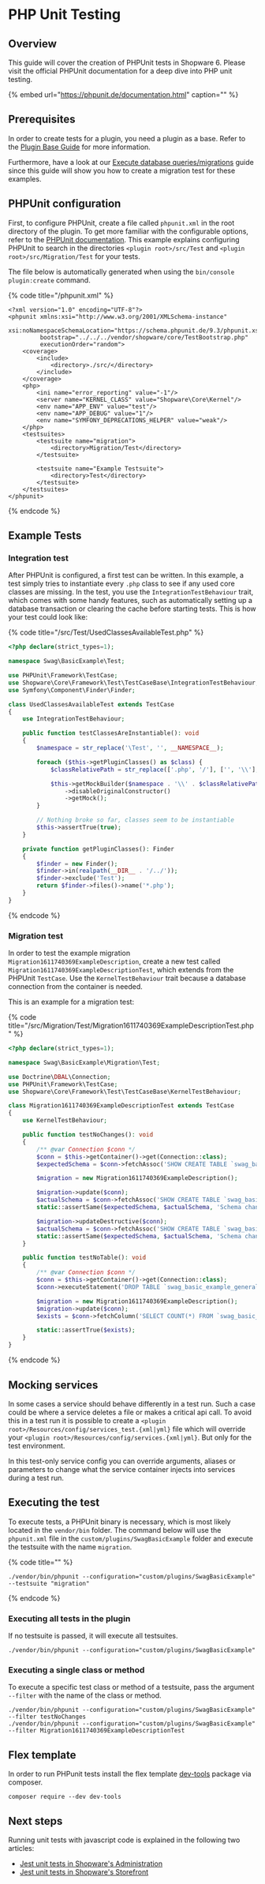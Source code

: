 # PHP Unit Testing

## Overview

This guide will cover the creation of PHPUnit tests in Shopware 6. Please visit the official PHPUnit documentation for a deep dive into PHP unit testing.
<!-- markdown-link-check-disable-next-line -->
{% embed url="https://phpunit.de/documentation.html" caption="" %}

## Prerequisites

In order to create tests for a plugin, you need a plugin as a base. Refer to the [Plugin Base Guide](../plugin-base-guide.md) for more information.

Furthermore, have a look at our [Execute database queries/migrations](../plugin-fundamentals/database-migrations.md) guide since this guide will show you how to create a migration test for these examples.

## PHPUnit configuration

First, to configure PHPUnit, create a file called `phpunit.xml` in the root directory of the plugin. To get more familiar with the configurable options, refer to the [PHPUnit documentation](https://phpunit.readthedocs.io/en/8.5/configuration.html). This example explains configuring PHPUnit to search in the directories `<plugin root>/src/Test` and `<plugin root>/src/Migration/Test` for your tests.

The file below is automatically generated when using the `bin/console plugin:create` command.

{% code title="<plugin root>/phpunit.xml" %}

```markup
<?xml version="1.0" encoding="UTF-8"?>
<phpunit xmlns:xsi="http://www.w3.org/2001/XMLSchema-instance"
         xsi:noNamespaceSchemaLocation="https://schema.phpunit.de/9.3/phpunit.xsd"
         bootstrap="../../../vendor/shopware/core/TestBootstrap.php"
         executionOrder="random">
    <coverage>
        <include>
            <directory>./src/</directory>
        </include>
    </coverage>
    <php>
        <ini name="error_reporting" value="-1"/>
        <server name="KERNEL_CLASS" value="Shopware\Core\Kernel"/>
        <env name="APP_ENV" value="test"/>
        <env name="APP_DEBUG" value="1"/>
        <env name="SYMFONY_DEPRECATIONS_HELPER" value="weak"/>
    </php>
    <testsuites>
        <testsuite name="migration">
            <directory>Migration/Test</directory>
        </testsuite>
    
        <testsuite name="Example Testsuite">
            <directory>Test</directory>
        </testsuite>
    </testsuites>
</phpunit>

```

{% endcode %}

## Example Tests

### Integration test

After PHPUnit is configured, a first test can be written. In this example, a test simply tries to instantiate every `.php` class to see if any used core classes are missing. In the test, you use the `IntegrationTestBehaviour` trait, which comes with some handy features, such as automatically setting up a database transaction or clearing the cache before starting tests.
This is how your test could look like:

{% code title="<plugin root>/src/Test/UsedClassesAvailableTest.php" %}

```php
<?php declare(strict_types=1);

namespace Swag\BasicExample\Test;

use PHPUnit\Framework\TestCase;
use Shopware\Core\Framework\Test\TestCaseBase\IntegrationTestBehaviour;
use Symfony\Component\Finder\Finder;

class UsedClassesAvailableTest extends TestCase
{
    use IntegrationTestBehaviour;

    public function testClassesAreInstantiable(): void
    {
        $namespace = str_replace('\Test', '', __NAMESPACE__);

        foreach ($this->getPluginClasses() as $class) {
            $classRelativePath = str_replace(['.php', '/'], ['', '\\'], $class->getRelativePathname());

            $this->getMockBuilder($namespace . '\\' . $classRelativePath)
                ->disableOriginalConstructor()
                ->getMock();
        }

        // Nothing broke so far, classes seem to be instantiable
        $this->assertTrue(true);
    }

    private function getPluginClasses(): Finder
    {
        $finder = new Finder();
        $finder->in(realpath(__DIR__ . '/../'));
        $finder->exclude('Test');
        return $finder->files()->name('*.php');
    }
}
```

{% endcode %}

### Migration test

In order to test the example migration `Migration1611740369ExampleDescription`, create a new test called `Migration1611740369ExampleDescriptionTest`, which extends from the PHPUnit `TestCase`. Use the `KernelTestBehaviour` trait because a database connection from the container is needed.

This is an example for a migration test:

{% code title="<plugin root>/src/Migration/Test/Migration1611740369ExampleDescriptionTest.php" %}

```php
<?php declare(strict_types=1);

namespace Swag\BasicExample\Migration\Test;

use Doctrine\DBAL\Connection;
use PHPUnit\Framework\TestCase;
use Shopware\Core\Framework\Test\TestCaseBase\KernelTestBehaviour;

class Migration1611740369ExampleDescriptionTest extends TestCase
{
    use KernelTestBehaviour;

    public function testNoChanges(): void
    {
        /** @var Connection $conn */
        $conn = $this->getContainer()->get(Connection::class);
        $expectedSchema = $conn->fetchAssoc('SHOW CREATE TABLE `swag_basic_example_general_settings`')['Create Table'];

        $migration = new Migration1611740369ExampleDescription();

        $migration->update($conn);
        $actualSchema = $conn->fetchAssoc('SHOW CREATE TABLE `swag_basic_example_general_settings`')['Create Table'];
        static::assertSame($expectedSchema, $actualSchema, 'Schema changed!. Run init again to have clean state');

        $migration->updateDestructive($conn);
        $actualSchema = $conn->fetchAssoc('SHOW CREATE TABLE `swag_basic_example_general_settings`')['Create Table'];
        static::assertSame($expectedSchema, $actualSchema, 'Schema changed!. Run init again to have clean state');
    }

    public function testNoTable(): void
    {
        /** @var Connection $conn */
        $conn = $this->getContainer()->get(Connection::class);
        $conn->executeStatement('DROP TABLE `swag_basic_example_general_settings`');

        $migration = new Migration1611740369ExampleDescription();
        $migration->update($conn);
        $exists = $conn->fetchColumn('SELECT COUNT(*) FROM `swag_basic_example_general_settings`') !== false;

        static::assertTrue($exists);
    }
}
```

{% endcode %}

## Mocking services

In some cases a service should behave differently in a test run. Such a case could be where a service deletes a file or makes a critical api call. To avoid this in a test run it is possible to create a `<plugin root>/Resources/config/services_test.{xml|yml}` file which will override your `<plugin root>/Resources/config/services.{xml|yml}`. But only for the test environment.  

In this test-only service config you can override arguments, aliases or parameters to change what the service container injects into services during a test run.

## Executing the test
To execute tests, a PHPUnit binary is necessary, which is most likely located in the `vendor/bin` folder. The command below will use the `phpunit.xml` file in the `custom/plugins/SwagBasicExample` folder and execute the testsuite with the name `migration`.

{% code title="<project root>" %}

```shell
./vendor/bin/phpunit --configuration="custom/plugins/SwagBasicExample" --testsuite "migration"
```

{% endcode %}

### Executing all tests in the plugin

If no testsuite is passed, it will execute all testsuites.

```shell
./vendor/bin/phpunit --configuration="custom/plugins/SwagBasicExample"
```

### Executing a single class or method

To execute a specific test class or method of a testsuite, pass the argument `--filter` with the name of the class or method.

```shell
./vendor/bin/phpunit --configuration="custom/plugins/SwagBasicExample" --filter testNoChanges
./vendor/bin/phpunit --configuration="custom/plugins/SwagBasicExample" --filter Migration1611740369ExampleDescriptionTest
```

## Flex template

In order to run PHPunit tests install the flex template [dev-tools](../../guides/installation/template.md#how-to-migrate-from-production-template-to-symfony-flex) package via composer.

```shell
composer require --dev dev-tools
```

## Next steps

Running unit tests with javascript code is explained in the following two articles:

* [Jest unit tests in Shopware's Administration](jest-admin.md)
* [Jest unit tests in Shopware's Storefront](jest-storefront.md)
